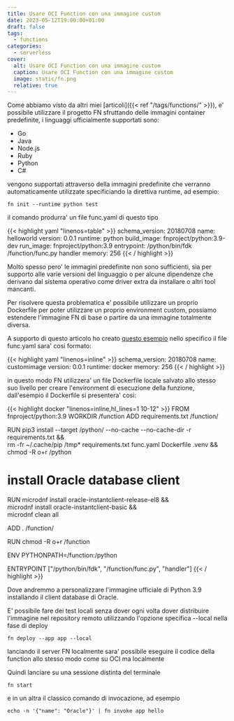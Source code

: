 ```yaml
---
title: Usare OCI Function con una immagine custom
date: 2023-05-12T19:00:00+01:00
draft: false
tags:
  - functions
categories:
  - serverless
cover:
  alt: Usare OCI Function con una immagine custom
  caption: Usare OCI Function con una immagine custom
  image: static/fn.png
  relative: true
---
```


Come abbiamo visto da altri miei [articoli]({{< ref "/tags/functions/" >}}), e' possibile utilizzare il progetto FN sfruttando delle immagini container predefinite, i linguaggi ufficialmente supportati sono:

* Go
* Java
* Node.js
* Ruby
* Python
* C#

vengono supportati attraverso della immagini predefinite che verranno automaticamente utilizzate specificiando la direttiva runtime, ad esempio:

```console
fn init --runtime python test
```

il comando produrra' un file func.yaml di questo tipo

{{< highlight yaml "linenos=table" >}}
schema_version: 20180708
name: helloworld
version: 0.0.1
runtime: python
build_image: fnproject/python:3.9-dev
run_image: fnproject/python:3.9
entrypoint: /python/bin/fdk /function/func.py handler
memory: 256
{{< / highlight >}}

Molto spesso pero' le immagini predefinite non sono sufficienti, sia per supporto alle varie versioni del linguaggio o per alcune dipendenze che derivano dal sistema operativo come driver extra da installare o altri tool mancanti.

Per risolvere questa problematica e' possibile utilizzare un proprio Dockerfile per poter utilizzare un proprio environment custom, possiamo estendere l'immagine FN di base o partire da una immagine totalmente diversa.

A supporto di questo articolo ho creato [questo esempio](https://github.com/enricopesce/fn-examples/tree/main/customimage)
nello specifico il file func.yaml sara' cosi formato:

{{< highlight yaml "linenos=inline" >}}
schema_version: 20180708
name: customimage
version: 0.0.1
runtime: docker
memory: 256
{{< / highlight >}}

in questo modo FN utilizzera' un file Dockerfile locale salvato allo stesso suo livello per creare l'environment di esecuzione della funzione, dall'esempio il Dockerfile si presentera' cosi:

{{< highlight docker "linenos=inline,hl_lines=1 10-12" >}}
FROM fnproject/python:3.9
WORKDIR /function
ADD requirements.txt /function/

RUN pip3 install --target /python/ --no-cache --no-cache-dir -r requirements.txt &&\
    rm -fr ~/.cache/pip /tmp* requirements.txt func.yaml Dockerfile .venv &&\
    chmod -R o+r /python

# install Oracle database client
RUN microdnf install oracle-instantclient-release-el8 &&\
    microdnf install oracle-instantclient-basic &&\
    microdnf clean all

ADD . /function/

RUN chmod -R o+r /function

ENV PYTHONPATH=/function:/python

ENTRYPOINT ["/python/bin/fdk", "/function/func.py", "handler"]
{{< / highlight >}}

Dove andremmo a personalizzare l'immagine ufficiale di Python 3.9 installando il client database di Oracle.

E' possibile fare dei test locali senza dover ogni volta dover distribuire l'immagine nel repository remoto utilizzando l'opzione specifica --local nella fase di deploy

```console
fn deploy --app app --local
```

lanciando il server FN localmente sara' possibile eseguire il codice della function allo stesso modo come su OCI ma localmente

Quindi lanciare su una sessione distinta del terminale

```console
fn start
```

e in un altra il classico comando di invocazione, ad esempio

```console
echo -n '{"name": "Oracle"}' | fn invoke app hello
```